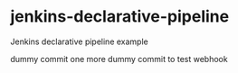 # jenkins-declarative-pipeline

Jenkins declarative pipeline example

dummy commit
one more dummy commit to test webhook
